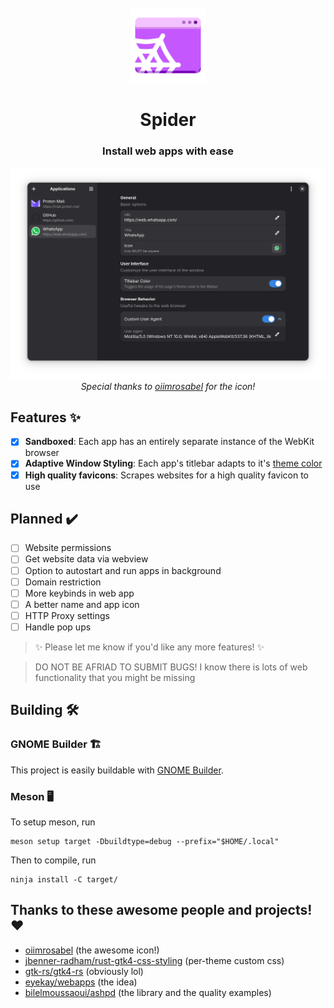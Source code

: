 <br />
<div align="center">
  <a href="#">
    <img src="data/icons/hicolor/scalable/apps/io.github.zaedus.spider.svg" alt="Logo" height="120" alt="Spider Icon">
  </a>

  <h1 align="center">Spider</h1>

  <h3 align="center">
    Install web apps with ease
  </h3>

  <img src="https://raw.githubusercontent.com/Zaedus/spider/refs/heads/assets/screenshots/screenshot-01.png" alt="Spider Screenshot">
  <i>Special thanks to <a href="https://github.com/oiimrosabel">oiimrosabel</a> for the icon!</i>
</div>



## Features ✨

- [x] **Sandboxed**: Each app has an entirely separate instance of the WebKit browser
- [x] **Adaptive Window Styling**: Each app's titlebar adapts to it's [theme color](https://developer.mozilla.org/en-US/docs/Web/HTML/Element/meta/name/theme-color)
- [x] **High quality favicons**: Scrapes websites for a high quality favicon to use

## Planned ✔️

- [ ] Website permissions
- [ ] Get website data via webview
- [ ] Option to autostart and run apps in background
- [ ] Domain restriction
- [ ] More keybinds in web app
- [ ] A better name and app icon
- [ ] HTTP Proxy settings
- [ ] Handle pop ups

> ✨ Please let me know if you'd like any more features! ✨

> DO NOT BE AFRIAD TO SUBMIT BUGS!
> I know there is lots of web functionality that you might be missing

## Building 🛠️

### GNOME Builder 🏗️

This project is easily buildable with [GNOME Builder](https://apps.gnome.org/Builder/).

### Meson 🖥️

To setup meson, run

```
meson setup target -Dbuildtype=debug --prefix="$HOME/.local"
```

Then to compile, run

```
ninja install -C target/
```

## Thanks to these awesome people and projects! ❤️

- [oiimrosabel](https://github.com/oiimrosabel) (the awesome icon!)
- [jbenner-radham/rust-gtk4-css-styling](https://github.com/jbenner-radham/rust-gtk4-css-styling) (per-theme custom css)
- [gtk-rs/gtk4-rs](https://github.com/gtk-rs/gtk4-rs) (obviously lol)
- [eyekay/webapps](https://codeberg.org/eyekay/webapps) (the idea)
- [bilelmoussaoui/ashpd](https://github.com/bilelmoussaoui/ashpd) (the library and the quality examples)
